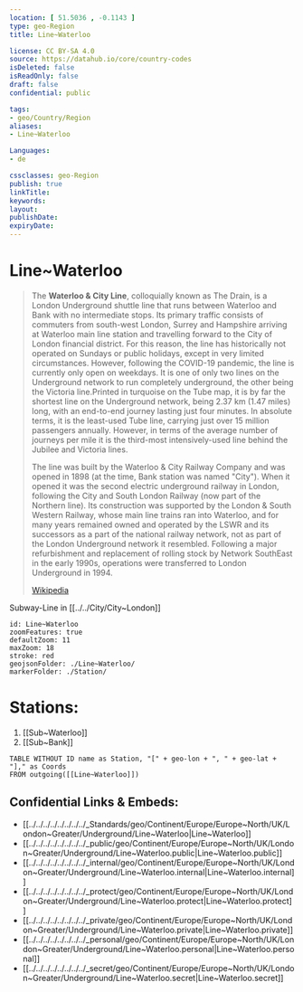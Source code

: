 ```yaml
---
location: [ 51.5036 , -0.1143 ] 
type: geo-Region
title: Line~Waterloo

license: CC BY-SA 4.0
source: https://datahub.io/core/country-codes
isDeleted: false
isReadOnly: false
draft: false
confidential: public

tags:
- geo/Country/Region
aliases:
- Line~Waterloo

Languages:
- de

cssclasses: geo-Region
publish: true
linkTitle: 
keywords: 
layout: 
publishDate: 
expiryDate: 
---
```


# Line~Waterloo

> The **Waterloo & City Line**, colloquially known as The Drain, is a London Underground shuttle line that runs between Waterloo and Bank with no intermediate stops. Its primary traffic consists of commuters from south-west London, Surrey and Hampshire arriving at Waterloo main line station and travelling forward to the City of London financial district. For this reason, the line has historically not operated on Sundays or public holidays, except in very limited circumstances. However, following the COVID-19 pandemic, the line is currently only open on weekdays. It is one of only two lines on the Underground network to run completely underground, the other being the Victoria line.Printed in turquoise on the Tube map, it is by far the shortest line on the Underground network, being 2.37 km (1.47 miles) long, with an end-to-end journey lasting just four minutes. In absolute terms, it is the least-used Tube line, carrying just over 15 million passengers annually. However, in terms of the average number of journeys per mile it is the third-most intensively-used line behind the Jubilee and Victoria lines.
>
> The line was built by the Waterloo & City Railway Company and was opened in 1898 (at the time, Bank station was named "City"). When it opened it was the second electric underground railway in London, following the City and South London Railway (now part of the Northern line). Its construction was supported by the London & South Western Railway, whose main line trains ran into Waterloo, and for many years remained owned and operated by the LSWR and its successors as a part of the national railway network, not as part of the London Underground network it resembled. Following a major refurbishment and replacement of rolling stock by Network SouthEast in the early 1990s, operations were transferred to London Underground in 1994.
>
> [Wikipedia](https://en.wikipedia.org/wiki/Waterloo%20&%20City%20line)

Subway-Line in [[../../City/City~London]] 

```leaflet
id: Line~Waterloo
zoomFeatures: true 
defaultZoom: 11 
maxZoom: 18
stroke: red
geojsonFolder: ./Line~Waterloo/
markerFolder: ./Station/
```


# Stations:
1) [[Sub~Waterloo]] 
2) [[Sub~Bank]] 

```dataview
TABLE WITHOUT ID name as Station, "[" + geo-lon + ", " + geo-lat + "]," as Coords
FROM outgoing([[Line~Waterloo]])
```



## Confidential Links & Embeds: 
- [[../../../../../../../../_Standards/geo/Continent/Europe/Europe~North/UK/London~Greater/Underground/Line~Waterloo|Line~Waterloo]] 
- [[../../../../../../../../_public/geo/Continent/Europe/Europe~North/UK/London~Greater/Underground/Line~Waterloo.public|Line~Waterloo.public]] 
- [[../../../../../../../../_internal/geo/Continent/Europe/Europe~North/UK/London~Greater/Underground/Line~Waterloo.internal|Line~Waterloo.internal]] 
- [[../../../../../../../../_protect/geo/Continent/Europe/Europe~North/UK/London~Greater/Underground/Line~Waterloo.protect|Line~Waterloo.protect]] 
- [[../../../../../../../../_private/geo/Continent/Europe/Europe~North/UK/London~Greater/Underground/Line~Waterloo.private|Line~Waterloo.private]] 
- [[../../../../../../../../_personal/geo/Continent/Europe/Europe~North/UK/London~Greater/Underground/Line~Waterloo.personal|Line~Waterloo.personal]] 
- [[../../../../../../../../_secret/geo/Continent/Europe/Europe~North/UK/London~Greater/Underground/Line~Waterloo.secret|Line~Waterloo.secret]] 
